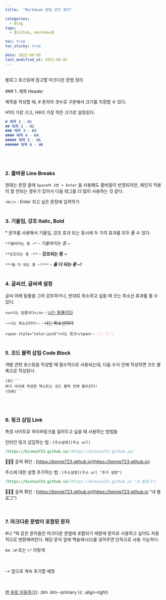 ```yaml
---
title:  "Markdown 문법 간단 정리" 

categories:
  - Blog
tags:
  - [Github, markdown]

toc: true
toc_sticky: true

date: 2022-08-05
last_modified_at: 2022-08-05
---
```


<br/> 
블로그 포스팅에 참고할 마크다운 문법 정리 
<br/> <br/> 
### 1. 제목  Header

제목을 작성할 때, # 문자의 갯수로 구분해서 크기를 지정할 수 있다.

H1이 가장 크고, H6이 가장 작은 크기로 설정된다. 

```markdown
# 제목 1 - H1
## 제목 2 - H2
### 제목 3 - H3
#### 제목 4 - H4
##### 제목 5 - H5
###### 제목 6 - H6
```
<br/> <br/> 
### 2. 줄바꿈  Line Breaks

원래는 문장 끝에 `Space바 2번 + Enter` 을 사용해도 줄바꿈이 반영되지만, 왜인지 적용이 잘 안되는 경우가 있어서 다음 태그를 더 많이 사용하는 것 같다. 

`<br/>` : Enter 치고 싶은 문장에 입력하기
<br/> <br/> 
### 3. 기울임, 강조  Italic, Bold

\* 문자를 사용해서 기울임, 강조 효과 또는 동시에 두 가지 효과를 모두 줄 수 있다. 

`*기울여지는 중 ~*`   -   *기울여지는 중 ~*

`**강조되는 중 ~**`   -   **강조되는 중 ~**

`***둘 다 되는 중 ~!***`   -   ***둘 다 되는 중 ~!***
<br/> <br/> 
### 4. 글씨선, 글씨색 설정

글씨 아래 밑줄을 그어 강조하거나, 반대로 취소하고 싶을 때 긋는 취소선 효과를 줄 수 있다. 

`<u>나는 밑줄이다</u>`  -  <u>나는 밑줄이다</u>

`~~나는 취소선이다~~`  -  ~~나는 취소선이다~~

`<span style="color:pink">나는 핑크</span>`  -  <span style="color:pink">나는 핑크</span>
<br/> <br/> 
### 5. 코드 블럭 삽입 Code Block

개발 관련 포스팅을 작성할 때 필수적으로 사용되는데, 다음 수식 안에 작성하면 코드 블록으로 작성된다. 


```
(위)```
여기 사이에 작성한 텍스트는 코드 블럭 안에 들어간다!
(아래)```
```
<br/> <br/> 
### 6. 링크 삽입 Link

특정 사이트로 하이퍼링크를 걸어두고 싶을 때 사용하는 방법들  

인라인 링크 삽입하는 법 : `[주소설명](주소 url)`   

```markdown
[https://binnie723.github.io](https://binnie723.github.io)
```
  
💁🏻‍♀️ 출력 확인 : [https://binnie723.github.io](https://binnie723.github.io)
<br/>

주소에 대한 설명 추가하는 법 : `[주소설명](주소 url "추가 설명")`  

```markdown
[https://binnie723.github.io](https://binnie723.github.io "내 블로그")
```
  
💁🏻‍♀️ 출력 확인 : [https://binnie723.github.io](https://binnie723.github.io "내 블로그")

<br/>  

### 7. 마크다운 문법이 포함된 문자

\#나 \*와 같은 문자들은 마크다운 문법에 포함되기 때문에 문자로 사용하고 싶어도 자동적으로 변환해버린다. 해당 문자 앞에 백슬래시(\\)를 넣어주면 단독으로 사용 가능하다. 

ex. `\#`  또는 `\*` 이렇게
<br/> <br/><br/> 


-> 앞으로 계속 추가할 예정

<br/><br/>
[맨 위로 이동하기](#){: .btn .btn--primary }{: .align-right}
